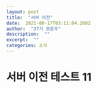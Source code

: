 ```yaml
---
layout: post 
title:  "서버 이전" 
date:  2021-08-17T03:11:04.260Z 
author:  "37기 권준우" 
description:  "" 
excerpt:  "" 
categories: 소식 
---
```


# 서버 이전 테스트 11


